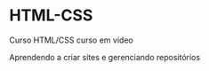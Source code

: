 # HTML-CSS
 Curso HTML/CSS curso em vídeo

 Aprendendo a criar sites e gerenciando repositórios

 <a href='https://lwagg.github.io/HTML-CSS/Exercicios/Ex001%20-%20Primeiro%20c%C3%B3digo/'>
